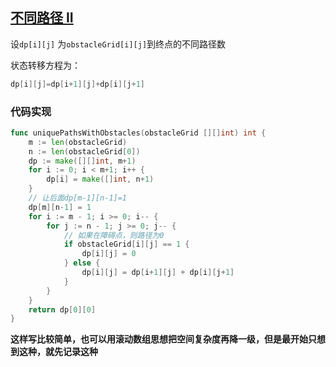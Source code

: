 ## [不同路径 II](https://leetcode-cn.com/problems/unique-paths-ii/)

设``dp[i][j]`` 为``obstacleGrid[i][j]``到终点的不同路径数

状态转移方程为：

```go
dp[i][j]=dp[i+1][j]+dp[i][j+1]
```



### 代码实现

```go
func uniquePathsWithObstacles(obstacleGrid [][]int) int {
	m := len(obstacleGrid)
	n := len(obstacleGrid[0])
	dp := make([][]int, m+1)
	for i := 0; i < m+1; i++ {
		dp[i] = make([]int, n+1)
	}
	// 让后面dp[m-1][n-1]=1
	dp[m][n-1] = 1
	for i := m - 1; i >= 0; i-- {
		for j := n - 1; j >= 0; j-- {
			// 如果在障碍点，则路径为0
			if obstacleGrid[i][j] == 1 {
				dp[i][j] = 0
			} else {
				dp[i][j] = dp[i+1][j] + dp[i][j+1]
			}
		}
	}
	return dp[0][0]
}
```

**这样写比较简单，也可以用滚动数组思想把空间复杂度再降一级，但是最开始只想到这种，就先记录这种**